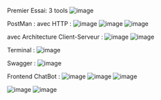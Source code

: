 Premier Essai: 3 tools
![image](https://github.com/user-attachments/assets/05488ae1-df73-4ce2-88f3-52235808d8e5)

PostMan :
avec HTTP :
![image](https://github.com/user-attachments/assets/12f9a263-76bb-4de1-b4a4-4cf3de3a7291)
![image](https://github.com/user-attachments/assets/8b6b0f9b-91f0-4d72-a1f4-8dbf92a3f2d5)
![image](https://github.com/user-attachments/assets/658d6b77-4ccf-454f-bfd7-94e40139a882)

 avec Architecture Client-Serveur :
 ![image](https://github.com/user-attachments/assets/b902eb0d-f91f-415d-ad93-67749b8d1483)
 ![image](https://github.com/user-attachments/assets/339be6e5-d63f-47bf-92c1-68c2a043171a)

Terminal :
![image](https://github.com/user-attachments/assets/44feb760-cbff-4406-b909-849dd0bc90b5)


Swagger :
![image](https://github.com/user-attachments/assets/e9de9eab-8207-4f15-b8b2-dd3f1fb54b3b)

Frontend ChatBot :
![image](https://github.com/user-attachments/assets/5137ecc3-5d97-43fe-bdc2-6d0586e12b2d)
![image](https://github.com/user-attachments/assets/5e2f88d0-60d0-49f1-bfaf-c8d7adfc520d)
![image](https://github.com/user-attachments/assets/4376ad79-7af0-4da7-8f07-40aa4298bcdd)

![image](https://github.com/user-attachments/assets/e3cc9ccb-1a86-48a9-b68a-2b83eec8c4d7)
![image](https://github.com/user-attachments/assets/a5ff9495-b952-48a7-9dc4-0ff841bcc19f)

